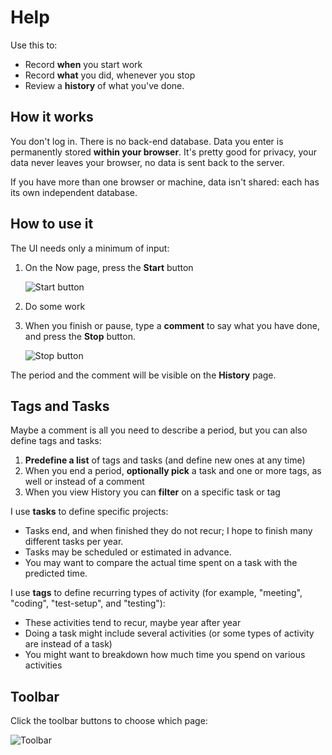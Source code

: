 # Help

Use this to:

- Record **when** you start work
- Record **what** you did, whenever you stop
- Review a **history** of what you've done.

## How it works

You don't log in.
There is no back-end database.
Data you enter is permanently stored **within your browser**.
It's pretty good for privacy, your data never leaves your browser, no data is sent back to the server.

If you have more than one browser or machine, data isn't shared: each has its own independent database.

## How to use it

The UI needs only a minimum of input:

1. On the Now page, press the **Start** button

   ![Start button](start)

1. Do some work
1. When you finish or pause, type a **comment** to say what you have done, and press the **Stop** button.

   ![Stop button](stop)

The period and the comment will be visible on the **History** page.

## Tags and Tasks

Maybe a comment is all you need to describe a period, but you can also define tags and tasks:

1. **Predefine a list** of tags and tasks (and define new ones at any time)
2. When you end a period, **optionally pick** a task and one or more tags, as well or instead of a comment
3. When you view History you can **filter** on a specific task or tag

I use **tasks** to define specific projects:

- Tasks end, and when finished they do not recur; I hope to finish many different tasks per year.
- Tasks may be scheduled or estimated in advance.
- You may want to compare the actual time spent on a task with the predicted time.

I use **tags** to define recurring types of activity (for example, "meeting", "coding", "test-setup", and "testing"):

- These activities tend to recur, maybe year after year
- Doing a task might include several activities (or some types of activity are instead of a task)
- You might want to breakdown how much time you spend on various activities

## Toolbar

Click the toolbar buttons to choose which page:

![Toolbar](toolbar)
